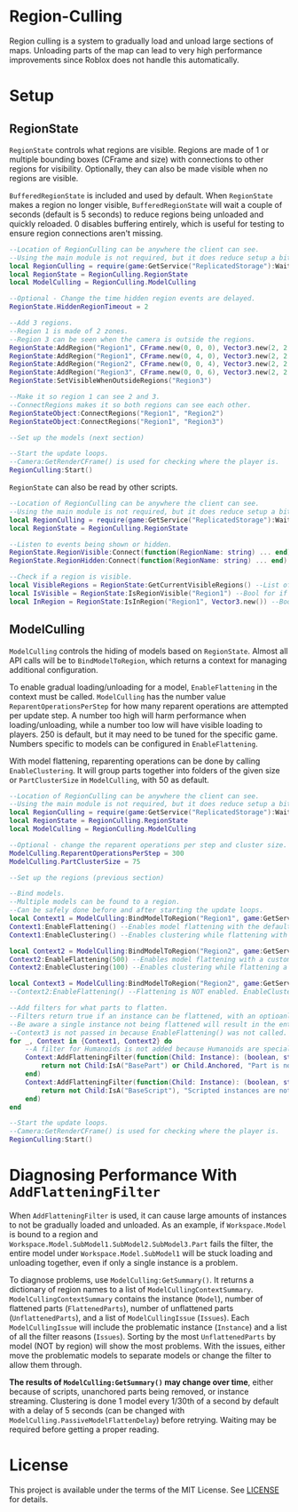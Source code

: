 # Region-Culling
Region culling is a system to gradually load and unload large
sections of maps. Unloading parts of the map can lead to
very high performance improvements since Roblox does not handle
this automatically.

# Setup
## RegionState
`RegionState` controls what regions are visible. Regions are
made of 1 or multiple bounding boxes (CFrame and size) with
connections to other regions for visibility. Optionally, they
can also be made visible when no regions are visible.

`BufferedRegionState` is included and used by default. When
`RegionState` makes a region no longer visible, `BufferedRegionState`
will wait a couple of seconds (default is 5 seconds) to reduce
regions being unloaded and quickly reloaded. 0 disables buffering
entirely, which is useful for testing to ensure region connections
aren't missing.

```lua
--Location of RegionCulling can be anywhere the client can see.
--Using the main module is not required, but it does reduce setup a bit for most cases.
local RegionCulling = require(game:GetService("ReplicatedStorage"):WaitForChild("RegionCulling"))
local RegionState = RegionCulling.RegionState
local ModelCulling = RegionCulling.ModelCulling

--Optional - Change the time hidden region events are delayed.
RegionState.HiddenRegionTimeout = 2

--Add 3 regions.
--Region 1 is made of 2 zones.
--Region 3 can be seen when the camera is outside the regions.
RegionState:AddRegion("Region1", CFrame.new(0, 0, 0), Vector3.new(2, 2, 2))
RegionState:AddRegion("Region1", CFrame.new(0, 4, 0), Vector3.new(2, 2, 2))
RegionState:AddRegion("Region2", CFrame.new(0, 0, 4), Vector3.new(2, 2, 2))
RegionState:AddRegion("Region3", CFrame.new(0, 0, 6), Vector3.new(2, 2, 2))
RegionState:SetVisibleWhenOutsideRegions("Region3")

--Make it so region 1 can see 2 and 3.
--ConnectRegions makes it so both regions can see each other.
RegionStateObject:ConnectRegions("Region1", "Region2")
RegionStateObject:ConnectRegions("Region1", "Region3")

--Set up the models (next section)

--Start the update loops.
--Camera:GetRenderCFrame() is used for checking where the player is.
RegionCulling:Start()
```

`RegionState` can also be read by other scripts.

```lua
--Location of RegionCulling can be anywhere the client can see.
--Using the main module is not required, but it does reduce setup a bit for most cases.
local RegionCulling = require(game:GetService("ReplicatedStorage"):WaitForChild("RegionCulling"))
local RegionState = RegionCulling.RegionState

--Listen to events being shown or hidden.
RegionState.RegionVisible:Connect(function(RegionName: string) ... end)
RegionState.RegionHidden:Connect(function(RegionName: string) ... end)

--Check if a region is visible.
local VisibleRegions = RegionState:GetCurrentVisibleRegions() --List of the region names that are visible
local IsVisible = RegionState:IsRegionVisible("Region1") --Bool for if a region is visible
local InRegion = RegionState:IsInRegion("Region1", Vector3.new()) --Bool for if a point is in a region
```

## ModelCulling
`ModelCulling` controls the hiding of models based on `RegionState`.
Almost all API calls will be to `BindModelToRegion`, which returns
a context for managing additional configuration.

To enable gradual loading/unloading for a model, `EnableFlattening`
in the context must be called. `ModelCulling` has the number value
`ReparentOperationsPerStep` for how many reparent operations are 
attempted per update step. A number too high will harm performance
when loading/unloading, while a number too low will have visible
loading to players. 250 is default, but it may need to be tuned
for the specific game. Numbers specific to models can be configured
in `EnableFlattening`.

With model flattening, reparenting operations can be done by calling
`EnableClustering`. It will group parts together into folders of
the given size or `PartClusterSize` in `ModelCulling`, with 50 as
default.

```lua
--Location of RegionCulling can be anywhere the client can see.
--Using the main module is not required, but it does reduce setup a bit for most cases.
local RegionCulling = require(game:GetService("ReplicatedStorage"):WaitForChild("RegionCulling"))
local RegionState = RegionCulling.RegionState
local ModelCulling = RegionCulling.ModelCulling

--Optional - change the reparent operations per step and cluster size.
ModelCulling.ReparentOperationsPerStep = 300
ModelCulling.PartClusterSize = 75

--Set up the regions (previous section)

--Bind models.
--Multiple models can be found to a region.
--Can be safely done before and after starting the update loops.
local Context1 = ModelCulling:BindModelToRegion("Region1", game:GetService("Workspace"):WaitForChild("Model1"))
Context1:EnableFlattening() --Enables model flattening with the default reparent operations per step.
Context1:EnableClustering() --Enables clustering while flattening with the default cluster size.

local Context2 = ModelCulling:BindModelToRegion("Region2", game:GetService("Workspace"):WaitForChild("Model2"))
Context2:EnableFlattening(500) --Enables model flattening with a custom reparent operations per step.
Context2:EnableClustering(100) --Enables clustering while flattening a custom default cluster size.

local Context3 = ModelCulling:BindModelToRegion("Region2", game:GetService("Workspace"):WaitForChild("Model2A"))
--Context2:EnableFlattening() --Flattening is NOT enabled. EnableClustering() has no effect without EnableFlattening().

--Add filters for what parts to flatten.
--Filters return true if an instance can be flattened, with an optioanl string saying why they can't.
--Be aware a single instance not being flattened will result in the entire instance tree under the model being unflattened (see next section).
--Context3 is not passed in because EnableFlattening() was not called.
for _, Context in {Context1, Context2} do
    --A filter for Humanoids is not added because Humanoids are special-cased to move together.
    Context:AddFlatteningFilter(function(Child: Instance): (boolean, string?)
        return not Child:IsA("BasePart") or Child.Anchored, "Part is not anchored."
    end)
    Context:AddFlatteningFilter(function(Child: Instance): (boolean, string?)
        return not Child:IsA("BaseScript"), "Scripted instances are not safe to be flattened."
    end)
end

--Start the update loops.
--Camera:GetRenderCFrame() is used for checking where the player is.
RegionCulling:Start()
```

# Diagnosing Performance With `AddFlatteningFilter`
When `AddFlatteningFilter` is used, it can cause large amounts of
instances to not be gradually loaded and unloaded. As an example,
if `Workspace.Model` is bound to a region and `Workspace.Model.SubModel1.SubModel2.SubModel3.Part`
fails the filter, the entire model under `Workspace.Model.SubModel1`
will be stuck loading and unloading together, even if only a
single instance is a problem.

To diagnose problems, use `ModelCulling:GetSummary()`. It returns
a dictionary of region names to a list of `ModelCullingContextSummary`.
`ModelCullingContextSummary` contains the instance (`Model`), number
of flattened parts (`FlattenedParts`), number of unflattened parts
(`UnflattenedParts`), and a list of `ModelCullingIssue` (`Issues`).
Each `ModelCullingIssue` will include the problematic instance (`Instance`)
and a list of all the filter reasons (`Issues`). Sorting by the
most `UnflattenedParts` by model (NOT by region) will show the most
problems. With the issues, either move the problematic models to separate
models or change the filter to allow them through.

**The results of `ModelCulling:GetSummary()` may change over time**,
either because of scripts, unanchored parts being removed, or instance
streaming. Clustering is done 1 model every 1/30th of a second by default
with a delay of 5 seconds (can be changed with `ModelCulling.PassiveModelFlattenDelay`)
before retrying. Waiting may be required before getting a proper reading.

# License
This project is available under the terms of the MIT License.
See [LICENSE](LICENSE) for details.
